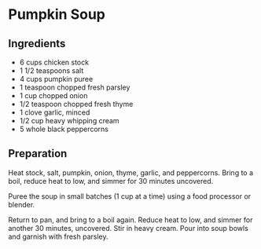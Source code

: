 # Pumpkin Soup

## Ingredients

- 6 cups chicken stock
- 1 1/2 teaspoons salt
- 4 cups pumpkin puree
- 1 teaspoon chopped fresh parsley
- 1 cup chopped onion
- 1/2 teaspoon chopped fresh thyme
- 1 clove garlic, minced
- 1/2 cup heavy whipping cream
- 5 whole black peppercorns 

## Preparation

Heat stock, salt, pumpkin, onion, thyme, garlic, and peppercorns. Bring to a boil, reduce heat to low, and simmer for 30 minutes uncovered.

Puree the soup in small batches (1 cup at a time) using a food processor or blender.

Return to pan, and bring to a boil again. Reduce heat to low, and simmer for another 30 minutes, uncovered. Stir in heavy cream. Pour into soup bowls and garnish with fresh parsley.